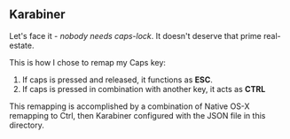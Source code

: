 ## Karabiner

Let's face it - *nobody needs caps-lock*.
It doesn't deserve that prime real-estate.


This is how I chose to remap my Caps key:

1. If caps is pressed and released, it functions as **ESC**.
2. If caps is pressed in combination with another key, it acts as **CTRL**

This remapping is accomplished by a combination of Native OS-X remapping to Ctrl, then Karabiner configured with the JSON file in this directory.
